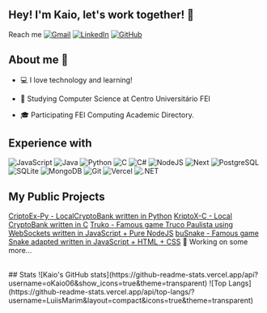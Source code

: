 ## Hey! I'm Kaio, let's work together!  👋
Reach me 
[![Gmail](https://img.shields.io/badge/Gmail-333333?style=for-the-badge&logo=gmail&logoColor=red)](mailto:kposansky@gmail.com)
[![LinkedIn](https://img.shields.io/badge/LinkedIn-0077B5?style=for-the-badge&logo=linkedin&logoColor=white)](https://www.linkedin.com/in/kaio-santos-a721aa31a/)
[![GitHub](https://img.shields.io/badge/GitHub-100000?style=for-the-badge&logo=github&logoColor=white)](https://github.com/oKaio06)

## About me 💬

- 💻 I love technology and learning!

- 🏢 Studying Computer Science at Centro Universitário FEI

- 🎓 Participating FEI Computing Academic Directory.

## Experience with 
![JavaScript](https://img.shields.io/badge/JavaScript-F7DF1E?style=for-the-badge&logo=javascript&logoColor=black)
![Java](https://img.shields.io/badge/java-%23ED8B00.svg?style=for-the-badge&logo=openjdk&logoColor=white)
![Python](https://img.shields.io/badge/python-3670A0?style=for-the-badge&logo=python&logoColor=ffdd54)
![C](https://img.shields.io/badge/C-00599C?style=for-the-badge&logo=c&logoColor=white)
![C#](https://img.shields.io/badge/C%23-239120?style=for-the-badge&logo=c-sharp&logoColor=white)
![NodeJS](https://img.shields.io/badge/node.js-6DA55F?style=for-the-badge&logo=node.js&logoColor=white)
![Next](https://img.shields.io/badge/Next-black?style=for-the-badge&logo=next.js&logoColor=white)
![PostgreSQL](https://img.shields.io/badge/PostgreSQL-000?style=for-the-badge&logo=postgresql)
![SQLite](https://img.shields.io/badge/SQLite-000?style=for-the-badge&logo=sqlite&logoColor=07405E)
![MongoDB](https://img.shields.io/badge/MongoDB-%234ea94b.svg?style=for-the-badge&logo=mongodb&logoColor=white)
![Git](https://img.shields.io/badge/GIT-E44C30?style=for-the-badge&logo=git&logoColor=white)
![Vercel](https://img.shields.io/badge/vercel-%23000000.svg?style=for-the-badge&logo=vercel&logoColor=white)
![.NET](https://img.shields.io/badge/.NET-5C2D91?style=for-the-badge&logo=.net&logoColor=white)

## My Public Projects
[CriptoEx-Py - LocalCryptoBank written in Python](https://github.com/oKaio06/CriptoEx-Py)
[KriptoX-C - Local CryptoBank written in C](https://github.com/oKaio06/KriptoX-C-Adm)
[Truko - Famous game Truco Paulista using WebSockets written in JavaScript + Pure NodeJS](https://github.com/oKaio06/truko)
[buSnake - Famous game Snake adapted written in JavaScript + HTML + CSS](https://github.com/oKaio06/buSnake)
👀 Working on some more...

<br>
## Stats
![Kaio's GitHub stats](https://github-readme-stats.vercel.app/api?username=oKaio06&show_icons=true&theme=transparent)
![Top Langs](https://github-readme-stats.vercel.app/api/top-langs/?username=LuiisMarim&layout=compact&icons=true&theme=transparent)

<!--
**oKaio06/oKaio06** is a ✨ _special_ ✨ repository because its `README.md` (this file) appears on your GitHub profile.

Here are some ideas to get you started:

- 🔭 I’m currently working on ...
- 🌱 I’m currently learning ...
- 👯 I’m looking to collaborate on ...
- 🤔 I’m looking for help with ...
- 💬 Ask me about ...
- 📫 How to reach me: ...
- 😄 Pronouns: ...
- ⚡ Fun fact: ...
-->
